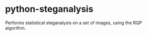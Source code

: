 # python-steganalysis
Performs statistical steganalysis on a set of images, using the RQP algorithm.
